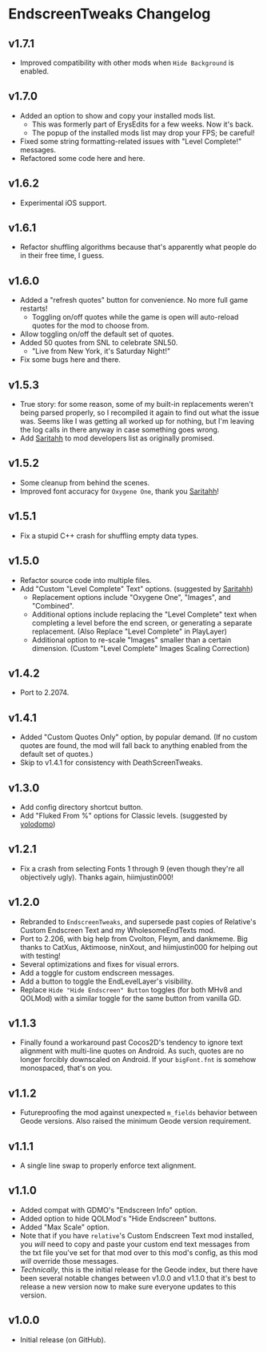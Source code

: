 # EndscreenTweaks Changelog
## v1.7.1
- Improved compatibility with other mods when `Hide Background` is enabled.
## v1.7.0
- Added an option to show and copy your installed mods list.
  - This was formerly part of ErysEdits for a few weeks. Now it's back.
  - The popup of the installed mods list may drop your FPS; be careful!
- Fixed some string formatting-related issues with "Level Complete!" messages.
- Refactored some code here and here.
## v1.6.2
- Experimental iOS support.
## v1.6.1
- Refactor shuffling algorithms because that's apparently what people do in their free time, I guess.
## v1.6.0
- Added a "refresh quotes" button for convenience. No more full game restarts!
    - Toggling on/off quotes while the game is open will auto-reload quotes for the mod to choose from.
- Allow toggling on/off the default set of quotes.
- Added 50 quotes from SNL to celebrate SNL50.
    - "Live from New York, it's Saturday Night!"
- Fix some bugs here and there.
## v1.5.3
- True story: for some reason, some of my built-in replacements weren't being parsed properly, so I recompiled it again to find out what the issue was. Seems like I was getting all worked up for nothing, but I'm leaving the log calls in there anyway in case something goes wrong.
- Add [Saritahh](https://github.com/DeepRsnanceX) to mod developers list as originally promised.
## v1.5.2
- Some cleanup from behind the scenes.
- Improved font accuracy for `Oxygene One`, thank you [Saritahh](https://github.com/DeepRsnanceX)!
## v1.5.1
- Fix a stupid C++ crash for shuffling empty data types.
## v1.5.0
- Refactor source code into multiple files.
- Add "Custom "Level Complete" Text" options. (suggested by [Saritahh](https://github.com/DeepRsnanceX))
  - Replacement options include "Oxygene One", "Images", and "Combined".
  - Additional options include replacing the "Level Complete" text when completing a level before the end screen, or generating a separate replacement. (Also Replace "Level Complete" in PlayLayer)
  - Additional option to re-scale "Images" smaller than a certain dimension. (Custom "Level Complete" Images Scaling Correction)
## v1.4.2
- Port to 2.2074.
## v1.4.1
- Added "Custom Quotes Only" option, by popular demand. (If no custom quotes are found, the mod will fall back to anything enabled from the default set of quotes.)
- Skip to v1.4.1 for consistency with DeathScreenTweaks.
## v1.3.0
- Add config directory shortcut button.
- Add "Fluked From %" options for Classic levels. (suggested by [yolodomo](https://discord.com/users/708984489283682327))
## v1.2.1
- Fix a crash from selecting Fonts 1 through 9 (even though they're all objectively ugly). Thanks again, hiimjustin000!
## v1.2.0
- Rebranded to `EndscreenTweaks`, and supersede past copies of Relative's Custom Endscreen Text and my WholesomeEndTexts mod.
- Port to 2.206, with big help from Cvolton, Fleym, and dankmeme. Big thanks to CatXus, Aktimoose, ninXout, and hiimjustin000 for helping out with testing!
- Several optimizations and fixes for visual errors.
- Add a toggle for custom endscreen messages.
- Add a button to toggle the EndLevelLayer's visibility.
- Replace `Hide "Hide Endscreen" Button` toggles (for both MHv8 and QOLMod) with a similar toggle for the same button from vanilla GD.
## v1.1.3
- Finally found a workaround past Cocos2D's tendency to ignore text alignment with multi-line quotes on Android. As such, quotes are no longer forcibly downscaled on Android. If your `bigFont.fnt` is somehow monospaced, that's on you.
## v1.1.2
- Futureproofing the mod against unexpected `m_fields` behavior between Geode versions. Also raised the minimum Geode version requirement.
## v1.1.1
- A single line swap to properly enforce text alignment.
## v1.1.0
- Added compat with GDMO's "Endscreen Info" option.
- Added option to hide QOLMod's "Hide Endscreen" buttons.
- Added "Max Scale" option.
- Note that if you have `relative`'s Custom Endscreen Text mod installed, you *will* need to copy and paste your custom end text messages from the txt file you've set for that mod over to this mod's config, as this mod *will* override those messages.
- *Technically*, this is the initial release for the Geode index, but there have been several notable changes between v1.0.0 and v1.1.0 that it's best to release a new version now to make sure everyone updates to this version.
## v1.0.0
- Initial release (on GitHub).